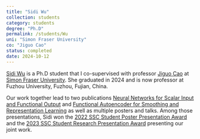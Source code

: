```yaml
---
title: "Sidi Wu"
collection: students
category: students
degree: "Ph.D"
permalink: /students/Wu
uni: "Simon Fraser University"
co: "Jiguo Cao"
status: completed
date: 2024-10-12
---
```


[Sidi Wu](https://www.sfu.ca/stat-actsci/news-and-events/sidiwu-ssc.html) is a Ph.D student that I co-supervised with professor [Jiguo Cao](https://www.sfu.ca/science/stat/cao/index.html) at [Simon Fraser University](https://www.sfu.ca/stat-actsci.html). She graduated in 2024 and is now professor at Fuzhou University, Fuzhou, Fujian, China.


Our work together lead to two publications [Neural Networks for Scalar Input and Functional Output](https://cedricbeaulac.github.io/publication/SnC) and [Functional Autoencoder for Smoothing and Representation Learning](https://cedricbeaulac.github.io/publication/FAE) as well as multiple posters and talks. Among those presentations, Sidi won the [2022 SSC Student Poster Presentation Award](https://www.sfu.ca/stat-actsci/news-and-events/sidiwu-ssc.html) and the [2023 SSC Student Research Presentation Award](https://www.sfu.ca/stat-actsci/news-and-events/sidiwuhashan-ssc.html) presenting our joint work. 




